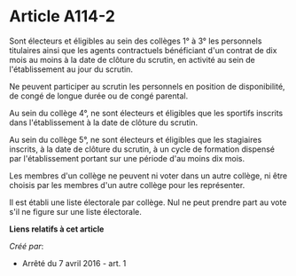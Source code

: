 # Article A114-2

Sont électeurs et éligibles au sein des collèges 1° à 3° les personnels titulaires ainsi que les agents contractuels
bénéficiant d'un contrat de dix mois au moins à la date de clôture du scrutin, en activité au sein de l'établissement au jour
du scrutin. 

Ne peuvent participer au scrutin les personnels en position de disponibilité, de congé de longue durée ou de congé parental. 

Au sein du collège 4°, ne sont électeurs et éligibles que les sportifs inscrits dans l'établissement à la date de clôture du
scrutin. 

Au sein du collège 5°, ne sont électeurs et éligibles que les stagiaires inscrits, à la date de clôture du scrutin, à un
cycle de formation dispensé par l'établissement portant sur une période d'au moins dix mois. 

Les membres d'un collège ne peuvent ni voter dans un autre collège, ni être choisis par les membres d'un autre collège pour
les représenter. 

Il est établi une liste électorale par collège. Nul ne peut prendre part au vote s'il ne figure sur une liste électorale.

**Liens relatifs à cet article**

_Créé par_:

  - Arrêté du 7 avril 2016 - art. 1
